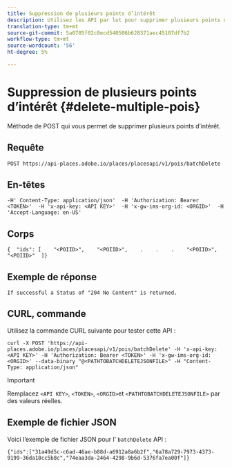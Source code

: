 ```yaml
---
title: Suppression de plusieurs points d’intérêt
description: Utilisez les API par lot pour supprimer plusieurs points d’intérêt.
translation-type: tm+mt
source-git-commit: 5a0705f02c8ecd540506b628371aec45107df7b2
workflow-type: tm+mt
source-wordcount: '56'
ht-degree: 5%

---
```




# Suppression de plusieurs points d’intérêt {#delete-multiple-pois}

Méthode de POST qui vous permet de supprimer plusieurs points d’intérêt.

## Requête

```text
POST https://api-places.adobe.io/places/placesapi/v1/pois/batchDelete
```

## En-têtes

```text
-H' Content-Type: application/json'  -H 'Authorization: Bearer <TOKEN>'  -H 'x-api-key: <API KEY>'  -H 'x-gw-ims-org-id: <ORGID>'  -H 'Accept-Language: en-US'
```

## Corps

```text
{  "ids": [    "<POIID>",    "<POIID>",    .    .    .    "<POIID>",    "<POIID>"  ]}
```

## Exemple de réponse

```text
If successful a Status of "204 No Content" is returned.
```

## CURL, commande

Utilisez la commande CURL suivante pour tester cette API :

```text
curl -X POST 'https://api-places.adobe.io/places/placesapi/v1/pois/batchDelete' -H 'x-api-key: <API KEY>' -H 'Authorization: Bearer <TOKEN>' -H 'x-gw-ims-org-id: <ORGID>' --data-binary "@<PATHTOBATCHDELETEJSONFILE>" -H "Content-Type: application/json"
```

>[!IMPORTANT]
>
>Remplacez `<API KEY>`, `<TOKEN>`, `<ORGID>`et `<PATHTOBATCHDELETEJSONFILE>` par des valeurs réelles.

## Exemple de fichier JSON

Voici l’exemple de fichier JSON pour l’ `batchDelete` API :

```text
{​"ids":["31a49d5c-c6ad-46ae-b88d-a6912a8a6b2f","6a78a729-7973-4373-9199-36da18cc5b8c","74eaa3da-2464-4298-9b6d-5376fa7ea00f"]​}
```
